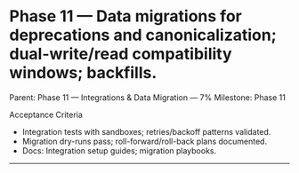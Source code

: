 # Phase 11 — Data migrations for deprecations and canonicalization; dual-write/read compatibility windows; backfills.

Parent: Phase 11 — Integrations & Data Migration — 7%
Milestone: Phase 11

Acceptance Criteria
- Integration tests with sandboxes; retries/backoff patterns validated.
- Migration dry-runs pass; roll-forward/roll-back plans documented.
- Docs: Integration setup guides; migration playbooks.
- --
